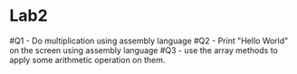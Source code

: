 # Lab2

#Q1 - Do multiplication using assembly language 
#Q2 -  Print "Hello World" on the screen using  assembly language 
#Q3 - use the array methods to apply some arithmetic operation on them.
